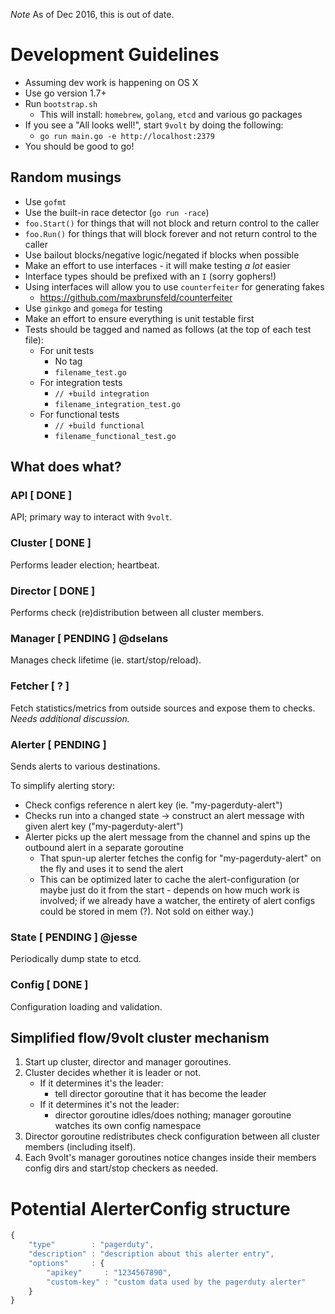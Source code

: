 _Note_ As of Dec 2016, this is out of date.

# Development Guidelines

- Assuming dev work is happening on OS X
- Use go version 1.7+
- Run `bootstrap.sh`
    + This will install: `homebrew`, `golang`, `etcd` and various go packages
- If you see a "All looks well!", start `9volt` by doing the following:
    + `go run main.go -e http://localhost:2379`
- You should be good to go!

## Random musings

- Use `gofmt`
- Use the built-in race detector (`go run -race`)
- `foo.Start()` for things that will not block and return control to the caller
- `foo.Run()` for things that will block forever and not return control to the caller
- Use bailout blocks/negative logic/negated if blocks when possible
- Make an effort to use interfaces - it will make testing *a lot* easier
- Interface types should be prefixed with an `I` (sorry gophers!)
- Using interfaces will allow you to use `counterfeiter` for generating fakes
    + https://github.com/maxbrunsfeld/counterfeiter
- Use `ginkgo` and `gomega` for testing
- Make an effort to ensure everything is unit testable first
- Tests should be tagged and named as follows (at the top of each test file):
    + For unit tests
        * No tag
        * `filename_test.go`
    + For integration tests
        * `// +build integration`
        * `filename_integration_test.go`
    + For functional tests
        * `// +build functional`
        * `filename_functional_test.go`

## What does what?

### API [ DONE ]
API; primary way to interact with `9volt`.

### Cluster [ DONE ]
Performs leader election; heartbeat.

### Director [ DONE ]
Performs check (re)distribution between all cluster members.

### Manager [ PENDING ] @dselans
Manages check lifetime (ie. start/stop/reload).

### Fetcher [ ? ]
Fetch statistics/metrics from outside sources and expose them to checks. *Needs additional discussion.*

### Alerter [ PENDING ]
Sends alerts to various destinations.

To simplify alerting story:

* Check configs reference <a href=""></a>n alert key (ie. "my-pagerduty-alert")
* Checks run into a changed state -> construct an alert message with given alert key ("my-pagerduty-alert")
* Alerter picks up the alert message from the channel and spins up the outbound alert in a separate goroutine
    - That spun-up alerter fetches the config for "my-pagerduty-alert" on the fly and uses it to send the alert
    - This can be optimized later to cache the alert-configuration (or maybe just do it from the start - depends on how much work is involved; if we already have a watcher, the entirety of alert configs could be stored in mem (?). Not sold on either way.)

### State [ PENDING ] @jesse
Periodically dump state to etcd.

### Config [ DONE ]
Configuration loading and validation.

## Simplified flow/9volt cluster mechanism

1. Start up cluster, director and manager goroutines.
2. Cluster decides whether it is leader or not.
    * If it determines it's the leader:
        * tell director goroutine that it has become the leader
    * If it determines it's not the leader:
        * director goroutine idles/does nothing; manager goroutine watches its own config namespace
3. Director goroutine redistributes check configuration between all cluster members (including itself).
4. Each 9volt's manager goroutines notice changes inside their members config dirs and start/stop checkers as needed.

# Potential AlerterConfig structure
```javascript
{
    "type"        : "pagerduty",
    "description" : "description about this alerter entry",
    "options"     : {
        "apikey"     : "1234567890",
        "custom-key" : "custom data used by the pagerduty alerter"
    }
}


